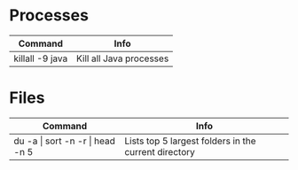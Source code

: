 
# Processes

| Command                | Info                    |
| ---------------------- | ----------------------- |
| killall -9 java        | Kill all Java processes |

# Files

| Command                               | Info                                                 |
| ------------------------------------- | ---------------------------------------------------- |
| du -a \| sort -n -r \| head -n 5        | Lists top 5 largest folders in the current directory |




